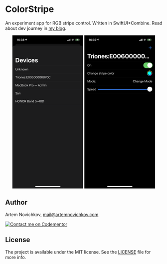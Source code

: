# ColorStripe

An experiment app for RGB stripe control. Written in SwiftUI+Combine. Read about dev journey in [my blog](https://blog.artemnovichkov.com/bluetooth-and-swiftui).

<p align="center"/>
  <img src=".github/screenshot_1.png" width="45%"/>
  <img src=".github/screenshot_2.png" width="45%"/>
</p>


## Author

Artem Novichkov, mail@artemnovichkov.com

[![Contact me on Codementor](https://www.codementor.io/m-badges/artemnovichkov/im-a-cm-b.svg)](https://www.codementor.io/@artemnovichkov?refer=badge)

## License

The project is available under the MIT license. See the [LICENSE](./LICENSE) file for more info.